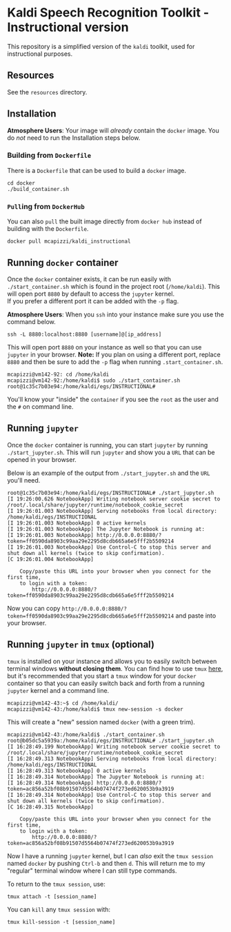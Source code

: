Kaldi Speech Recognition Toolkit - Instructional version
========================================================

This repository is a simplified version of the `kaldi` toolkit, used
for instructional purposes.

Resources
---------

See the `resources` directory.

Installation
------------

**Atmosphere Users**: Your image will *already* contain the `docker` image.
You do *not* need to run the Installation steps below.

### Building from `Dockerfile`

There is a `Dockerfile` that can be used to build a `docker` image.

```
cd docker
./build_container.sh
```

### `Pull`ing from `DockerHub`

You can also `pull` the built image directly from `docker hub` instead of building with the `Dockerfile`.

```
docker pull mcapizzi/kaldi_instructional
```

Running `docker` container
--------------------------

Once the `docker` container exists, it can be run easily with `./start_container.sh` which is found in the project root (`/home/kaldi`).
This will open port `8880` by default to access the `jupyter` kernel.  
If you prefer a different port it can be added with the `-p` flag.

**Atmosphere Users**: When you `ssh` into your instance make sure you use the command below.

```
ssh -L 8880:localhost:8880 [username]@[ip_address]
```

This will open port `8880` on your instance as well so that you can use `jupyter` in your browser.
**Note:** If you plan on using a different port, replace `8880` and then be sure to add the `-p` flag when running `.start_container.sh`.

```
mcapizzi@vm142-92: cd /home/kaldi
mcapizzi@vm142-92:/home/kaldi$ sudo ./start_container.sh 
root@1c35c7b03e94:/home/kaldi/egs/INSTRUCTIONAL#
```

You'll know your "inside" the `container` if you see the `root` as the user and the `#` on command line.

Running `jupyter`
-----------------

Once the `docker` container is running, you can start `jupyter` by running `./start_jupyter.sh`.
This will run `jupyter` and show you a `URL` that can be opened in your browser.

Below is an example of the output from `./start_jupyter.sh` and the `URL` you'll need.


```
root@1c35c7b03e94:/home/kaldi/egs/INSTRUCTIONAL# ./start_jupyter.sh 
[I 19:26:00.626 NotebookApp] Writing notebook server cookie secret to /root/.local/share/jupyter/runtime/notebook_cookie_secret
[I 19:26:01.003 NotebookApp] Serving notebooks from local directory: /home/kaldi/egs/INSTRUCTIONAL
[I 19:26:01.003 NotebookApp] 0 active kernels
[I 19:26:01.003 NotebookApp] The Jupyter Notebook is running at:
[I 19:26:01.003 NotebookApp] http://0.0.0.0:8880/?token=ff0590da8903c99aa29e2295d8cdb665a6e5fff2b5509214
[I 19:26:01.003 NotebookApp] Use Control-C to stop this server and shut down all kernels (twice to skip confirmation).
[C 19:26:01.004 NotebookApp] 
    
    Copy/paste this URL into your browser when you connect for the first time,
    to login with a token:
        http://0.0.0.0:8880/?token=ff0590da8903c99aa29e2295d8cdb665a6e5fff2b5509214
```

Now you can copy `http://0.0.0.0:8880/?token=ff0590da8903c99aa29e2295d8cdb665a6e5fff2b5509214` and paste into your browser.

Running `jupyter` in `tmux` (optional)
--------------------------------------

`tmux` is installed on your instance and allows you to easily switch between terminal windows **without closing them**.  You can find how to use `tmux` [here](https://www.sitepoint.com/tmux-a-simple-start/), but it's recommended that you start a  `tmux` window for your `docker` container so that you can easily switch back and forth from a running `jupyter` kernel and a command line.

```
mcapizzi@vm142-43:~$ cd /home/kaldi/
mcapizzi@vm142-43:/home/kaldi$ tmux new-session -s docker
```

This will create a "new" session named `docker` (with a green trim).
 
```
mcapizzi@vm142-43:/home/kaldi$ ./start_container.sh 
root@b05dc5a5939a:/home/kaldi/egs/INSTRUCTIONAL# ./start_jupyter.sh 
[I 16:28:49.199 NotebookApp] Writing notebook server cookie secret to /root/.local/share/jupyter/runtime/notebook_cookie_secret
[I 16:28:49.313 NotebookApp] Serving notebooks from local directory: /home/kaldi/egs/INSTRUCTIONAL
[I 16:28:49.313 NotebookApp] 0 active kernels
[I 16:28:49.314 NotebookApp] The Jupyter Notebook is running at:
[I 16:28:49.314 NotebookApp] http://0.0.0.0:8880/?token=ac856a52bf08b91507d5564b07474f273ed620053b9a3919
[I 16:28:49.314 NotebookApp] Use Control-C to stop this server and shut down all kernels (twice to skip confirmation).
[C 16:28:49.315 NotebookApp] 
    
    Copy/paste this URL into your browser when you connect for the first time,
    to login with a token:
        http://0.0.0.0:8880/?token=ac856a52bf08b91507d5564b07474f273ed620053b9a3919
```

Now I have a running `jupyter` kernel, but I can *also* exit the `tmux session` named `docker` by pushing `Ctrl-b` and then `d`.  This will return me to my "regular" terminal window where I can still type commands.

To return to the `tmux session`, use:

```
tmux attach -t [session_name]
```

You can `kill` any `tmux session` with:

```
tmux kill-session -t [session_name]
```